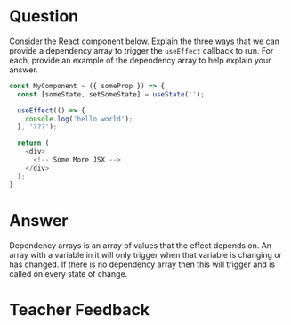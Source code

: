 # Question

Consider the React component below. Explain the three ways that we can provide a dependency array to trigger the `useEffect` callback to run. For each, provide an example of the dependency array to help explain your answer.

```js
const MyComponent = ({ someProp }) => {
  const [someState, setSomeState] = useState('');

  useEffect(() => {
    console.log('hello world');
  }, '???');

  return (
    <div>
      <!-- Some More JSX -->
    </div>
  );
}
```

# Answer
Dependency arrays is an array of values that the effect depends on. An array with a variable in it will only trigger when that variable is changing or has changed. If there is no dependency array then this will trigger and is called on every state of change. 


# Teacher Feedback